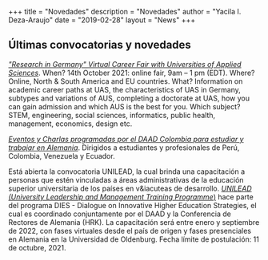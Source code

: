 +++
title = "Novedades"
description = "Novedades"
author = "Yacila I. Deza-Araujo"
date = "2019-02-28"
layout = "News"
+++

## &Uacute;ltimas convocatorias y novedades

[*"Research in Germany" Virtual Career Fair with Universities of Applied Sciences*](https://www.research-in-germany.org/events/rig-events/2021/2021-10-14__Research_in_Germany__Virtual_Career_Fair_with_Universities_of_Applied_Sciences.html). When? 14th October 2021: online fair, 9am – 1 pm (EDT). Where? Online, North & South America and EU countries. What? Information on academic career paths at UAS, the characteristics of UAS in Germany, subtypes and variations of AUS, completing a doctorate at UAS, how you can gain admission and which AUS is the best for you. Which subject? STEM, engineering, social sciences, informatics, public health, management, economics, design etc.

[*Eventos y Charlas programadas por el DAAD Colombia para estudiar y trabajar en Alemania*](https://www.daad.co/es/quienes-somos/eventos-y-charlas-programadas/). Dirigidos a estudiantes y profesionales de Per&uacute;, Colombia, Venezuela y Ecuador.

Est&aacute; abierta la convocatoria UNILEAD, la cual brinda una capacitación a personas que est&eacute;n vinculadas a &aacute;reas administrativas de la educaci&oacute;n superior universitaria de los pa&iacute;ses en v&iacuteas de desarrollo. [*UNILEAD (University Leadership and Management Training Programme*)](https://www.daad.co/files/2021/09/Call-UNILEAD-2022.pdf?fbclid=IwAR3thhT1be256fQ0dRnYquxa8NC5hnBHCGgrmEErZVW6g7NyTwzkLn3mVLY) hace parte del programa DIES - Dialogue on Innovative Higher Education Strategies, el cual es coordinado conjuntamente por el DAAD y la Conferencia de Rectores de Alemania (HRK). La capacitaci&oacute;n ser&aacute; entre enero y septiembre de 2022, con fases virtuales desde el pa&iacute;s de origen y fases presenciales en Alemania en la Universidad de Oldenburg. Fecha l&iacute;mite de postulaci&oacute;n: 11 de octubre, 2021.













